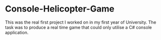 # Console-Helicopter-Game
This was the real first project I worked on in my first year of University. The task was to produce a real time game that could only utilise a C# console application.
